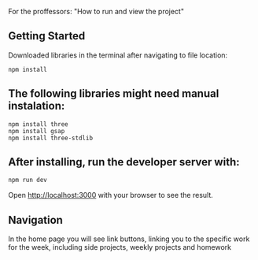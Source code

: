 For the proffessors: "How to run and view the project"

## Getting Started

Downloaded libraries in the terminal after navigating to file location:
```
npm install
```
## The following libraries might need manual instalation:
```
npm install three
npm install gsap
npm install three-stdlib
```
## After installing, run the developer server with:

```bash
npm run dev
```

Open [http://localhost:3000](http://localhost:3000) with your browser to see the result.

## Navigation
In the home page you will see link buttons, linking you to the specific work for the week, including side projects, weekly projects and homework
